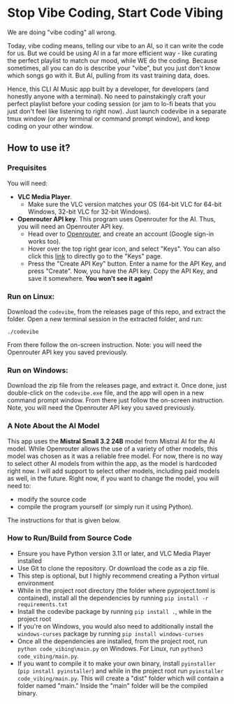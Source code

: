 
# Stop Vibe Coding, Start Code Vibing
We are doing "vibe coding" all wrong.   

Today, vibe coding means, telling our vibe to an AI, so it can write the code
for us. But we could be using AI in a far more efficient way - like curating
the perfect playlist to match our mood, while WE do the coding. Because
sometimes, all you can do is describe your "vibe", but you just don't know
which songs go with it. But AI, pulling from its vast training data, does.

Hence, this CLI AI Music app built by a developer, for developers (and honestly
anyone with a terminal). No need to painstakingly craft your perfect playlist
before your coding session (or jam to lo-fi beats that you just don't feel like
listening to right now). Just launch codevibe in a separate tmux window (or
any terminal or command prompt window), and keep coding on your other window.

## How to use it?

### Prequisites
You will need:   

- **VLC Media Player**. 
    - Make sure the VLC version matches your OS (64-bit VLC for 64-bit Windows,
      32-bit VLC for 32-bit Windows).   
- **Openrouter API key**. This program uses Openrouter for the AI. Thus, you
  will need an Openrouter API key.
    - Head over to [Openrouter](https://openrouter.ai/), and create an account
      (Google sign-in works too). 
    - Hover over the top right gear icon, and select "Keys". You can also click
      this [link](https://openrouter.ai/settings/keys) to directly go to the
      "Keys" page. 
    - Press the "Create API Key" button. Enter a name for the API Key, and
      press "Create". Now, you have the API key. Copy the API Key, and save it
      somewhere. **You won't see it again!**


### Run on Linux:
Download the `codevibe`, from the releases page of this repo, and extract the
folder. Open a new terminal session in the extracted folder, and run:   

```
./codevibe
```

From there follow the on-screen instruction. Note: you will need the Openrouter
API key you saved previously.
   
### Run on Windows:
Download the zip file from the releases page, and extract it. Once done, just
double-click on the `codevibe.exe` file, and the app will open in a new command
prompt window. From there just follow the on-screen instruction. Note, you will
need the Openrouter API key you saved previously.

### A Note About the AI Model
This app uses the **Mistral Small 3.2 24B** model from Mistral AI for the AI
model. While Openrouter allows the use of a variety of other models, this model
was chosen as it was a reliable free model. For now, there is no way to select
other AI models from within the app, as the model is hardcoded right now. I
will add support to select other models, including paid models as well, in the
future. Right now, if you want to change the model, you will need to:   

- modify the source code 
- compile the program yourself (or simply run it using Python).

The instructions for that is given below.


### How to Run/Build from Source Code
- Ensure you have Python version 3.11 or later, and VLC Media Player installed
- Use Git to clone the repository. Or download the code as a zip file.
- This step is optional, but I highly recommend creating a Python virtual
  environment
- While in the project root directory (the folder where pyproject.toml is
  contained), install all the dependencies by running `pip install -r
  requirements.txt`
- Install the codevibe package by running `pip install .`, while in the project
  root
- If you're on Windows, you would also need to additionally install the
  `windows-curses` package by running `pip install windows-curses`
- Once all the dependencies are installed, from the project root, run `python
  code_vibing\main.py` on Windows. For Linux, run `python3 code_vibing/main.py`.
- If you want to compile it to make your own binary, install `pyinstaller`
  (`pip install pyinstaller`) and while in the project root run `pyinstaller
  code_vibing/main.py`. This will create a "dist" folder which will contain a
  folder named "main." Inside the "main" folder will be the compiled binary.


